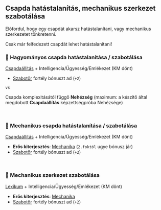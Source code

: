 ## Csapda hatástalanítás, mechanikus szerkezet szabotálása


Előfordul, hogy egy csapdát akarsz hatástalanítani, vagy mechanikus szerkezetet tönkretenni.

Csak már felfedezett csapdát lehet hatástalanítani!

### 🔆 Hagyományos csapda hatástalanítása / szabotálása

[Csapdaállítás](../kepzettsegek.szekunder/csapdaallitas.md) + Intelligencia/Ügyesség/Emlékezet (KM dönt)
- [Szabotőr](../fortelyok.altalanos/szabotor.md) fortély bónuszt ad (`+2`)

`vs`

Csapda komplexitásától függő **Nehézség** (maximum: a készítő által megdobott **Csapdaállítás** képzettségpróba Nehézsége)

<br />

### 🔆 Mechanikus csapda hatástalanítása / szabotálása

[Csapdaállítás](../kepzettsegek.szekunder/csapdaallitas.md) + Intelligencia/Ügyesség/Emlékezet (KM dönt)

- **Erős kiterjesztés**: [Mechanika](../fortelyok.altalanos/mechanika.md) (`2.foktól` ugye bónusz jár)
- [Szabotőr](../fortelyok.altalanos/szabotor.md) fortély bónuszt ad (`+2`)

<br />

### 🔆 Mechanikus szerkezet szabotálása

[Lexikum](../kepzettsegek.szekunder/lexikum.md) + Intelligencia/Ügyesség/Emlékezet (KM dönt)

- **Erős kiterjesztés**:  [Mechanika](../fortelyok.altalanos/mechanika.md)
- [Szabotőr](../fortelyok.altalanos/szabotor.md) fortély bónuszt ad (`+2`)
